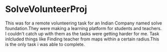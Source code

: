 # SolveVolunteerProj
This was for a remote volunteering task for an Indian Company named solve foundation.They were making a learning platform for students and teachers.
I couldn't catch up with them as the tasks were getting harder for me.
Task inlcluded things like Finding teacher from maps within a certain radius.This is the only task i was able to complete.
